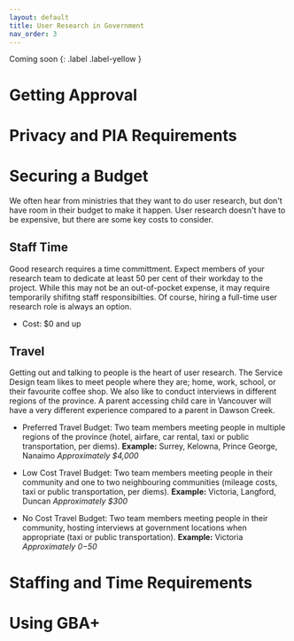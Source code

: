 ```yaml
---
layout: default
title: User Research in Government
nav_order: 3
---
```

Coming soon
{: .label .label-yellow }

# Getting Approval

# Privacy and PIA Requirements

# Securing a Budget

We often hear from ministries that they want to do user research, but don't have room in their budget to make it happen. User research doesn't have to be expensive, but there are some key costs to consider.

## Staff Time
Good research requires a time committment. Expect members of your research team to dedicate at least 50 per cent of their workday to the project. While this may not be an out-of-pocket expense, it may require temporarily shifitng staff responsibilties. Of course, hiring a full-time user research role is always an option. 

- Cost: $0 and up

## Travel
Getting out and talking to people is the heart of user research. The Service Design team likes to meet people where they are; home, work, school, or their favourite coffee shop. We also like to conduct interviews in different regions of the province. A parent accessing child care in Vancouver will have a very different experience compared to a parent in Dawson Creek. 

- Preferred Travel Budget: 
Two team members meeting people in multiple regions of the province (hotel, airfare, car rental, taxi or public transportation, per diems). 
**Example:** Surrey, Kelowna, Prince George, Nanaimo
*Approximately $4,000*

- Low Cost Travel Budget: 
Two team members meeting people in their community and one to two neighbouring communities (mileage costs, taxi or public transportation, per diems). 
**Example:** Victoria, Langford, Duncan
*Approximately $300*

- No Cost Travel Budget:
Two team members meeting people in their community, hosting interviews at government locations when appropriate (taxi or public transportation). 
**Example:** Victoria
*Approximately $0-$50*







# Staffing and Time Requirements

# Using GBA+ 
